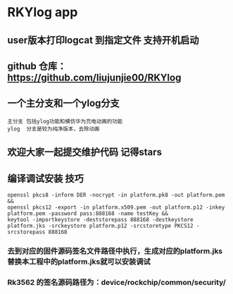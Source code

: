 
# RKYlog app
## user版本打印logcat 到指定文件 支持开机启动
## github 仓库：https://github.com/liujunjie00/RKYlog
## 一个主分支和一个ylog分支
    主分支 包括ylog功能和模仿华为充电动画的功能
    ylog  分支是较为纯净版本，去除动画
## 欢迎大家一起提交维护代码 记得stars
## 编译调试安装 技巧
    openssl pkcs8 -inform DER -nocrypt -in platform.pk8 -out platform.pem &&
    openssl pkcs12 -export -in platform.x509.pem -out platform.p12 -inkey platform.pem -password pass:888168 -name testKey &&
    keytool -importkeystore -deststorepass 888168 -destkeystore platform.jks -srckeystore platform.p12 -srcstoretype PKCS12 -srcstorepass 888168
### 去到对应的固件源码签名文件路径中执行，生成对应的platform.jks 替换本工程中的platform.jks就可以安装调试
### Rk3562 的签名源码路径为：device/rockchip/common/security/